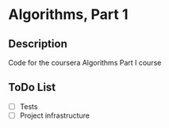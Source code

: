 # Algorithms, Part 1

## Description

Code for the coursera Algorithms Part I course

## ToDo List

- [ ] Tests
- [ ] Project infrastructure
